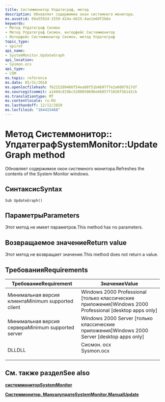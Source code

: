 ```yaml
---
title: Системмонитор Упдатеграф, метод
description: Обновляет содержимое окон системного монитора.
ms.assetid: 69a5592d-1559-424a-b625-4ae1e60f2b6e
keywords:
- Метод Упдатеграф Сисмон
- Метод Упдатеграф Сисмон, интерфейс Системмонитор
- Интерфейс Системмонитор Сисмон, метод Упдатеграф
topic_type:
- apiref
api_name:
- SystemMonitor.UpdateGraph
api_location:
- Sysmon.ocx
api_type:
- COM
ms.topic: reference
ms.date: 05/31/2018
ms.openlocfilehash: f6215209466f54ea88f51b4b9777e2a6007917df
ms.sourcegitcommit: a1494c819bc5200050696e66057f1020f5b142cb
ms.translationtype: MT
ms.contentlocale: ru-RU
ms.lasthandoff: 12/12/2020
ms.locfileid: "104415468"
---
```

# <a name="systemmonitorupdategraph-method"></a><span data-ttu-id="09a06-106">Метод Системмонитор:: Упдатеграф</span><span class="sxs-lookup"><span data-stu-id="09a06-106">SystemMonitor::UpdateGraph method</span></span>

<span data-ttu-id="09a06-107">Обновляет содержимое окон системного монитора.</span><span class="sxs-lookup"><span data-stu-id="09a06-107">Refreshes the contents of the System Monitor windows.</span></span>

## <a name="syntax"></a><span data-ttu-id="09a06-108">Синтаксис</span><span class="sxs-lookup"><span data-stu-id="09a06-108">Syntax</span></span>


```VB
Sub UpdateGraph()
```



## <a name="parameters"></a><span data-ttu-id="09a06-109">Параметры</span><span class="sxs-lookup"><span data-stu-id="09a06-109">Parameters</span></span>

<span data-ttu-id="09a06-110">Этот метод не имеет параметров.</span><span class="sxs-lookup"><span data-stu-id="09a06-110">This method has no parameters.</span></span>

## <a name="return-value"></a><span data-ttu-id="09a06-111">Возвращаемое значение</span><span class="sxs-lookup"><span data-stu-id="09a06-111">Return value</span></span>

<span data-ttu-id="09a06-112">Этот метод не возвращает значение.</span><span class="sxs-lookup"><span data-stu-id="09a06-112">This method does not return a value.</span></span>

## <a name="requirements"></a><span data-ttu-id="09a06-113">Требования</span><span class="sxs-lookup"><span data-stu-id="09a06-113">Requirements</span></span>



| <span data-ttu-id="09a06-114">Требование</span><span class="sxs-lookup"><span data-stu-id="09a06-114">Requirement</span></span> | <span data-ttu-id="09a06-115">Значение</span><span class="sxs-lookup"><span data-stu-id="09a06-115">Value</span></span> |
|-------------------------------------|---------------------------------------------------------------------------------------|
| <span data-ttu-id="09a06-116">Минимальная версия клиента</span><span class="sxs-lookup"><span data-stu-id="09a06-116">Minimum supported client</span></span><br/> | <span data-ttu-id="09a06-117">Windows 2000 Professional \[только классические приложения\]</span><span class="sxs-lookup"><span data-stu-id="09a06-117">Windows 2000 Professional \[desktop apps only\]</span></span><br/>                            |
| <span data-ttu-id="09a06-118">Минимальная версия сервера</span><span class="sxs-lookup"><span data-stu-id="09a06-118">Minimum supported server</span></span><br/> | <span data-ttu-id="09a06-119">Windows 2000 Server \[только классические приложения\]</span><span class="sxs-lookup"><span data-stu-id="09a06-119">Windows 2000 Server \[desktop apps only\]</span></span><br/>                                  |
| <span data-ttu-id="09a06-120">DLL</span><span class="sxs-lookup"><span data-stu-id="09a06-120">DLL</span></span><br/>                      | <dl> <span data-ttu-id="09a06-121"><dt>Сисмон. ocx</dt></span><span class="sxs-lookup"><span data-stu-id="09a06-121"><dt>Sysmon.ocx</dt></span></span> </dl> |



## <a name="see-also"></a><span data-ttu-id="09a06-122">См. также раздел</span><span class="sxs-lookup"><span data-stu-id="09a06-122">See also</span></span>

<dl> <dt>

[<span data-ttu-id="09a06-123">**системмонитор**</span><span class="sxs-lookup"><span data-stu-id="09a06-123">**SystemMonitor**</span></span>](systemmonitor.md)
</dt> <dt>

[<span data-ttu-id="09a06-124">**Системмонитор. Мануалупдате**</span><span class="sxs-lookup"><span data-stu-id="09a06-124">**SystemMonitor.ManualUpdate**</span></span>](systemmonitor-manualupdate.md)
</dt> </dl>

 

 






